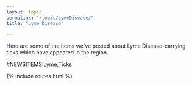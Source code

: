 ```yaml
---
layout: topic
permalink: "/topic/LymeDisease/"
title: "Lyme Disease"

---
```


Here are some of the items we've posted about Lyme Disease-carrying ticks which have appeared in the region.

#NEWSITEMS:Lyme,Ticks

{% include routes.html %}
